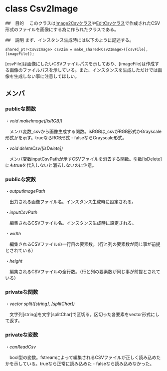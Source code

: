 # class Csv2Image
##　目的
　このクラスは[Image2Csvクラス](https://github.com/mimuro-lab/EditImage/blob/master/EditImage/utils/Image2Csv.md)や[EditCsvクラス](https://github.com/mimuro-lab/EditImage/blob/master/EditImage/utils/EditCsv.md)で作成されたCSV形式のファイルを画像にする為に作られたクラスである。
 
##　説明
まず、インスタンス生成時には以下のように記述する。

`shared_ptr<Csv2Image> csv2im = make_shared<Csv2Image>([csvFile], [imageFile]);`

[csvFile]は画像にしたいCSVファイルパスを示しており、[imageFile]は作成する画像のファイルパスを示している。また、インスタンスを生成しただけでは画像を生成しない事に注意してほしい。

## メンバ
### publicな関数
・*void makeImage([isRGB])*

&emsp;メンバ変数_csvから画像生成する関数。isRGBは_csvがRGB形式かGrayscale形式かを示す。trueならRGB形式・falseならGrayscale形式。

・*void deleteCsv([isDelete])*

&emsp;メンバ変数inputCsvPathが示すCSVファイルを消去する関数。引数[isDelete]にもtrueを代入しないと消去しないのに注意。

### publicな変数

・*outputImagePath*

&emsp;出力される画像ファイル名。インスタンス生成時に設定される。

・*inputCsvPath*

&emsp;編集されるCSVファイル名。インスタンス生成時に設定される。

・*width*

&emsp;編集されるCSVファイルの一行目の要素数。（行と列の要素数が同じ事が前提とされている）

・*height*

&emsp;編集されるCSVファイルの全行数。（行と列の要素数が同じ事が前提とされている）

### privateな関数

・*vector<string> split([string], [splitChar])*

&emsp;文字列[string]を文字[splitChar]で区切る。区切った各要素をvector形式にして返す。

### privateな変数

・*canReadCsv*

&emsp;bool型の変数。fstreamによって編集されるCSVファイルが正しく読み込めたかを示している。trueなら正常に読み込めた・falseなら読み込めなかった。
